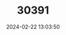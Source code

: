 ---
title: "30391"
category: "Sophora masafuerana"
draft: false
date: 2024-02-22 13:03:50
languages:
  Spanish; Castilian: ["Madera Dura", "Leña Dura"]
---